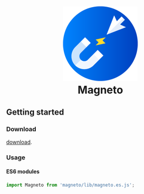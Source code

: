<h1 align="center">
  <a href="https://github.com/wgalyen/magneto"><img width="200" src="/docs/assets/img/magneto.png">
  </a>
   <br>
   Magneto
 </h1>

## Getting started

### Download

[download](https://github.com/wgalyen/magneto/archive/master.zip).

### Usage

#### ES6 modules

```javascript
import Magneto from 'magneto/lib/magneto.es.js';
```
